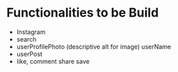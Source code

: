 # Functionalities to be Build

- Instagram
- search
- userProfilePhoto (descriptive alt for image) userName
- userPost
- like, comment share save
